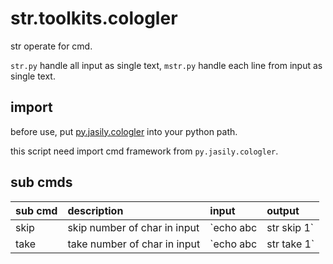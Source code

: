 # str.toolkits.cologler

str operate for cmd.

`str.py` handle all input as single text, `mstr.py` handle each line from input as single text.

## import

before use, put [py.jasily.cologler](https://github.com/Cologler/py.jasily.cologler) into your python path.

this script need import cmd framework from `py.jasily.cologler`.

## sub cmds

sub cmd|description|input|output
:---|:---|:---|:---
skip|skip number of char in input|`echo abc|str skip 1`|`bc`
take|take number of char in input|`echo abc|str take 1`|`a`
